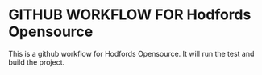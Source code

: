 # GITHUB WORKFLOW FOR Hodfords Opensource

This is a github workflow for Hodfords Opensource. It will run the test and build the project.
